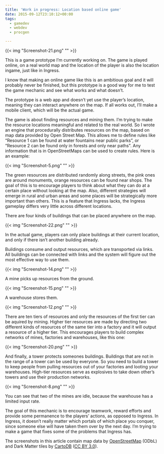 ```yaml
---
title: 'Work in progress: Location based online game'
date: 2015-09-12T23:10:12+00:00
tags:
  - gamedev
  - webdev
  - procgen

---
```


{{< img "Screenshot-21.png" "" >}}

This is a game prototype I’m currently working on. The game is played online, on a real world map and the location of the player is also the location ingame, just like in Ingress.
<!--more-->
I know that making an online game like this is an ambitious goal and it will probably never be finished, but this prototype is a good way for me to test the game mechanic and see what works and what doesn’t.

The prototype is a web app and doesn’t yet use the player’s location, meaning they can interact anywhere on the map. If all works out, I’ll make a mobile client, which will be the actual game.

The game is about finding resources and mining them. I’m trying to make the resource locations meaningful and related to the real world. So I wrote an engine that procedurally distributes resources on the map, based on map data provided by Open Street Map. This allows me to define rules like “Resource 1 can be found at water fountains near public parks”, or “Resource 2 can be found only in forests and only near paths".
Any information that is in OpenStreetMaps can be used to create rules.
Here is an example:

{{< img "Screenshot-5.png" "" >}}

The green resources are distributed randomly along streets, the pink ones are around monuments, orange resources can be found near shops. The goal of this is to encourage players to think about what they can do at a certain place without looking at the map. Also, different strategies will emerge in rural and urban areas and some places will be strategically more important than others. This is a feature that Ingress lacks, the Ingress gameplay differs very little across different locations.

There are four kinds of buildings that can be placed anywhere on the map.

{{< img "Screenshot-22.png" "" >}}

In the actual game, players can only place buildings at their current location, and only if there isn’t another building already.

Buildings consume and output resources, which are transported via links. All buildings can be connected with links and the system will figure out the most effective way to use them.

{{< img "Screenshot-14.png" "" >}}

A mine picks up resources from the ground.

{{< img "Screenshot-15.png" "" >}}

A warehouse stores them.

{{< img "Screenshot-12.png" "" >}}

There are ten tiers of resources and only the resources of the first tier can be aquired by mining. Higher tier resources are made by directing two different kinds of resources of the same tier into a factory and it will output a resource of a higher tier. This encourages players to build complex networks of mines, factories and warehouses, like this one:

{{< img "Screenshot-20.png" "" >}}

And finally, a tower protects someones buildings. Buildings that are not in the range of a tower can be used by everyone. So you need to build a tower to keep people from pulling resources out of your factories and looting your warehouses. High-tier resources serve as explosives to take down other’s towers and use their production networks.

{{< img "Screenshot-8.png" "" >}}

You can see that two of the mines are idle, because the warehouse has a limited input rate.

The goal of this mechanic is to encourage teamwork, reward efforts and provide some permanence to the players’ actions, as opposed to Ingress. In Ingress, it doesn’t really matter which portals of which place you conquer, since someone else will have taken them over by the next day. I’m trying to make a game that fixes some of the problems that Ingress has.

The screenshots in this article contain map data by [OpenStreetMap][1] (ODbL) and Dark Matter tiles by [CartoDB][2] ([CC BY 3.0][3]).

 [1]: https://openstreetmap.org
 [2]: https://cartodb.com/attributions#basemaps
 [3]: https://creativecommons.org/licenses/by/3.0/
